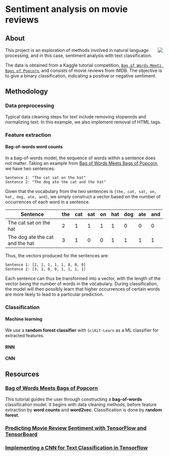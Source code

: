 # Sentiment analysis on movie reviews
## About
<img align="right" src="https://kaggle2.blob.core.windows.net/competitions/kaggle/3971/logos/front_page.png" />

This project is an exploration of methods involved in natural language processing, and in this case, sentiment analysis with text classification.

The data is obtained from a Kaggle tutorial competition, [`Bag of Words Meets Bags of Popcorn`](https://www.kaggle.com/c/word2vec-nlp-tutorial/data), and consists of movie reviews from IMDB. The objective is to give a binary classification, indicating a positive or negative sentiment.

## Methodology
### Data preprocessing
Typical data cleaning steps for text include removing stopwords and normalizing text. In this example, we also implement removal of HTML tags.

### Feature extraction
#### Bag-of-words word counts
In a bag-of-words model, the sequence of words within a sentence does not matter. Taking an example from [Bag of Words Meets Bags of Popcorn](#bag-of-words-meets-bags-of-popcorn), we have two sentences:

```
Sentence 1: "The cat sat on the hat"
Sentence 2: "The dog ate the cat and the hat"
```

Given that the vocabulary from the two sentences is `{the, cat, sat, on, hat, dog, ate, and}`, we simply construct a vector based on the number of occurrences of each word in a sentence.

| Sentence                        | the | cat | sat | on | hat | dog | ate | and |
|---------------------------------|-----|-----|-----|----|-----|-----|-----|-----|
| The cat sat on the hat          | 2   | 1   | 1   | 1  | 1   | 0   | 0   | 0   |
| The dog ate the cat and the hat | 3   | 1   | 0   | 0  | 1   | 1   | 1   | 1   |

Thus, the vectors produced for the sentences are:

```
Sentence 1: [2, 1, 1, 1, 1, 0, 0, 0]
Sentence 2: [3, 1, 0, 0, 1, 1, 1, 1]
```

Each sentence can thus be transformed into a vector, with the length of the vector being the number of words in the vocabulary. During classification, the model will then possibly learn that higher occurrences of certain words are more likely to lead to a particular prediction.

### Classification
#### Machine learning
We use a **random forest classifier** with `SciKit-Learn` as a ML classifier for extracted features.

#### RNN


#### CNN


## Resources
### [Bag of Words Meets Bags of Popcorn](https://www.kaggle.com/c/word2vec-nlp-tutorial#part-1-for-beginners-bag-of-words)
This tutorial guides the user through constructing a **bag-of-words** classification model. It begins with data cleaning methods, before feature extraction by **word counts** and **word2vec**. Classification is done by **random forest**.

### [Predicting Movie Review Sentiment with TensorFlow and TensorBoard](https://medium.com/@Currie32/predicting-movie-review-sentiment-with-tensorflow-and-tensorboard-53bf16af0acf)

### [Implementing a CNN for Text Classification in Tensorflow](http://www.wildml.com/2015/12/implementing-a-cnn-for-text-classification-in-tensorflow/)
